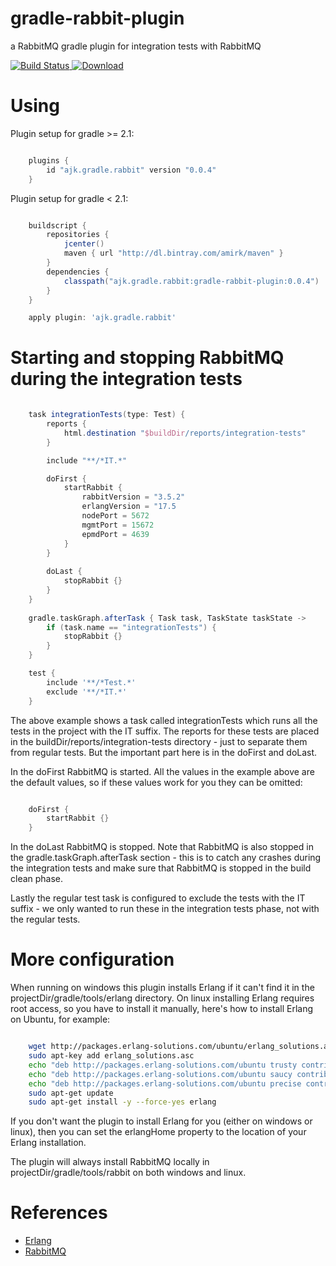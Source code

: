 # gradle-rabbit-plugin
a RabbitMQ gradle plugin for integration tests with RabbitMQ

[ ![Build Status](https://travis-ci.org/amirkibbar/cherry.svg?branch=master) ](https://travis-ci.org/amirkibbar/cherry)
[ ![Download](https://api.bintray.com/packages/amirk/maven/gradle-rabbit-plugin/images/download.svg) ](https://bintray.com/amirk/maven/gradle-rabbit-plugin/_latestVersion)

# Using

Plugin setup for gradle >= 2.1:

```gradle

    plugins {
        id "ajk.gradle.rabbit" version "0.0.4"
    }
```

Plugin setup for gradle < 2.1:

```gradle

    buildscript {
        repositories {
            jcenter()
            maven { url "http://dl.bintray.com/amirk/maven" }
        }
        dependencies {
            classpath("ajk.gradle.rabbit:gradle-rabbit-plugin:0.0.4")
        }
    }

    apply plugin: 'ajk.gradle.rabbit'
```

# Starting and stopping RabbitMQ during the integration tests

```gradle

    task integrationTests(type: Test) {
        reports {
            html.destination "$buildDir/reports/integration-tests"
        }

        include "**/*IT.*"

        doFirst {
            startRabbit {
                rabbitVersion = "3.5.2"
                erlangVersion = "17.5
                nodePort = 5672
                mgmtPort = 15672
                epmdPort = 4639
            }
        }
    
        doLast {
            stopRabbit {}
        }
    }
    
    gradle.taskGraph.afterTask { Task task, TaskState taskState ->
        if (task.name == "integrationTests") {
            stopRabbit {}
        }
    }

    test {
        include '**/*Test.*'
        exclude '**/*IT.*'
    }
```

The above example shows a task called integrationTests which runs all the tests in the project with the IT suffix. The
reports for these tests are placed in the buildDir/reports/integration-tests directory - just to separate them from
regular tests. But the important part here is in the doFirst and doLast. 

In the doFirst RabbitMQ is started. All the values in the example above are the default values, so if these values
work for you they can be omitted:

```gradle

    doFirst {
        startRabbit {}
    }
```

In the doLast RabbitMQ is stopped. Note that RabbitMQ is also stopped in the gradle.taskGraph.afterTask section - this
is to catch any crashes during the integration tests and make sure that RabbitMQ is stopped in the build clean phase.

Lastly the regular test task is configured to exclude the tests with the IT suffix - we only wanted to run these in the
integration tests phase, not with the regular tests.

# More configuration

When running on windows this plugin installs Erlang if it can't find it in the projectDir/gradle/tools/erlang directory.
On linux installing Erlang requires root access, so you have to install it manually, here's how to install Erlang on
Ubuntu, for example:

```bash

    wget http://packages.erlang-solutions.com/ubuntu/erlang_solutions.asc
    sudo apt-key add erlang_solutions.asc
    echo "deb http://packages.erlang-solutions.com/ubuntu trusty contrib" sudo tee /etc/apt/sources.list.d/erlang.list
    echo "deb http://packages.erlang-solutions.com/ubuntu saucy contrib" sudo tee -a /etc/apt/sources.list.d/erlang.list
    echo "deb http://packages.erlang-solutions.com/ubuntu precise contrib" sudo tee -a /etc/apt/sources.list.d/erlang.list
    sudo apt-get update
    sudo apt-get install -y --force-yes erlang
```

If you don't want the plugin to install Erlang for you (either on windows or linux), then you can set the erlangHome
property to the location of your Erlang installation.

The plugin will always install RabbitMQ locally in projectDir/gradle/tools/rabbit on both windows and linux.

# References

- [Erlang](http://www.erlang.org/)
- [RabbitMQ](http://www.rabbitmq.com/)